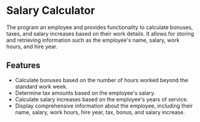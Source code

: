 # Salary Calculator
The program an employee and provides functionality to calculate bonuses, taxes, and salary increases based on their work details. It allows for storing and retrieving information such as the employee's name, salary, work hours, and hire year.

## Features

- Calculate bonuses based on the number of hours worked beyond the standard work week.
- Determine tax amounts based on the employee's salary.
- Calculate salary increases based on the employee's years of service.
- Display comprehensive information about the employee, including their name, salary, work hours, hire year, tax, bonus, and salary increase.

